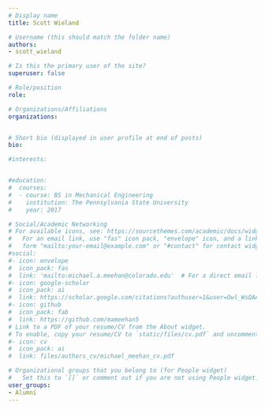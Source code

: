 ```yaml
---
# Display name
title: Scott Wieland

# Username (this should match the folder name)
authors:
- scott_wieland

# Is this the primary user of the site?
superuser: false

# Role/position
role: 

# Organizations/Affiliations
organizations:


# Short bio (displayed in user profile at end of posts)
bio: 

#interests:


#education:
#  courses:
#  - course: BS in Mechanical Engineering
#    institution: The Pennsylvania State University
#    year: 2017

# Social/Academic Networking
# For available icons, see: https://sourcethemes.com/academic/docs/widgets/#icons
#   For an email link, use "fas" icon pack, "envelope" icon, and a link in the
#   form "mailto:your-email@example.com" or "#contact" for contact widget.
#social:
#- icon: envelope
#  icon_pack: fas
#  link: 'mailto:michael.a.meehan@colorado.edu'  # For a direct email link, use "mailto:mime5507@colorado.edu".
#- icon: google-scholar
#  icon_pack: ai
#  link: https://scholar.google.com/citations?authuser=1&user=Owl_WsQAAAAJ
#- icon: github
#  icon_pack: fab
#  link: https://github.com/mameehan5
# Link to a PDF of your resume/CV from the About widget.
# To enable, copy your resume/CV to `static/files/cv.pdf` and uncomment the lines below.  
#- icon: cv
#  icon_pack: ai
#  link: files/authors_cv/michael_meehan_cv.pdf

# Organizational groups that you belong to (for People widget)
#   Set this to `[]` or comment out if you are not using People widget.  
user_groups:
- Alumni
---
```

